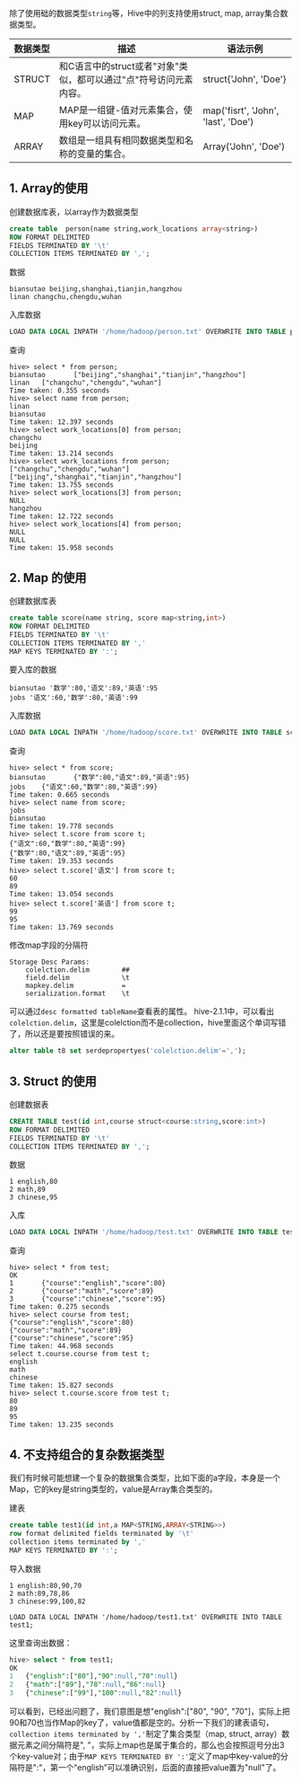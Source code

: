 除了使用础的数据类型`string`等，Hive中的列支持使用struct, map, array集合数据类型。

| 数据类型 | 描述                                                         | 语法示例                            |
| -------- | ------------------------------------------------------------ | ----------------------------------- |
| STRUCT   | 和C语言中的struct或者"对象"类似，都可以通过"点"符号访问元素内容。 | struct{'John', 'Doe'}               |
| MAP      | MAP是一组键-值对元素集合，使用key可以访问元素。              | map('fisrt', 'John', 'last', 'Doe') |
| ARRAY    | 数组是一组具有相同数据类型和名称的变量的集合。               | Array('John', 'Doe')                |

## 1. Array的使用
创建数据库表，以array作为数据类型

```sql
create table  person(name string,work_locations array<string>)
ROW FORMAT DELIMITED
FIELDS TERMINATED BY '\t'
COLLECTION ITEMS TERMINATED BY ',';
```

数据

```
biansutao beijing,shanghai,tianjin,hangzhou
linan changchu,chengdu,wuhan
```

入库数据

```sql
LOAD DATA LOCAL INPATH '/home/hadoop/person.txt' OVERWRITE INTO TABLE person;
```

查询

```
hive> select * from person;
biansutao       ["beijing","shanghai","tianjin","hangzhou"]
linan   ["changchu","chengdu","wuhan"]
Time taken: 0.355 seconds
hive> select name from person;
linan
biansutao
Time taken: 12.397 seconds
hive> select work_locations[0] from person;
changchu
beijing
Time taken: 13.214 seconds
hive> select work_locations from person;   
["changchu","chengdu","wuhan"]
["beijing","shanghai","tianjin","hangzhou"]
Time taken: 13.755 seconds
hive> select work_locations[3] from person;
NULL
hangzhou
Time taken: 12.722 seconds
hive> select work_locations[4] from person;
NULL
NULL
Time taken: 15.958 seconds
```


## 2. Map 的使用
创建数据库表

```sql
create table score(name string, score map<string,int>)
ROW FORMAT DELIMITED
FIELDS TERMINATED BY '\t'
COLLECTION ITEMS TERMINATED BY ','
MAP KEYS TERMINATED BY ':';
```

要入库的数据

```
biansutao '数学':80,'语文':89,'英语':95
jobs '语文':60,'数学':80,'英语':99
```

入库数据

```sql
LOAD DATA LOCAL INPATH '/home/hadoop/score.txt' OVERWRITE INTO TABLE score;
```

查询

```
hive> select * from score;
biansutao       {"数学":80,"语文":89,"英语":95}
jobs    {"语文":60,"数学":80,"英语":99}
Time taken: 0.665 seconds
hive> select name from score;
jobs
biansutao
Time taken: 19.778 seconds
hive> select t.score from score t;
{"语文":60,"数学":80,"英语":99}
{"数学":80,"语文":89,"英语":95}
Time taken: 19.353 seconds
hive> select t.score['语文'] from score t;
60
89
Time taken: 13.054 seconds
hive> select t.score['英语'] from score t;
99
95
Time taken: 13.769 seconds
```

修改map字段的分隔符

```
Storage Desc Params:	 	 
	colelction.delim    	##                  
	field.delim         	\t                  
	mapkey.delim        	=                   
	serialization.format	\t                  
```

可以通过`desc formatted tableName`查看表的属性。
hive-2.1.1中，可以看出`colelction.delim`，这里是colelction而不是collection，hive里面这个单词写错了，所以还是要按照错误的来。

```sql
alter table t8 set serdepropertyes('colelction.delim'=',');
```

## 3. Struct 的使用
创建数据表

```sql
CREATE TABLE test(id int,course struct<course:string,score:int>)
ROW FORMAT DELIMITED
FIELDS TERMINATED BY '\t'
COLLECTION ITEMS TERMINATED BY ',';
```

数据

```
1 english,80
2 math,89
3 chinese,95
```

入库

```sql
LOAD DATA LOCAL INPATH '/home/hadoop/test.txt' OVERWRITE INTO TABLE test;
```

查询

```
hive> select * from test;
OK
1       {"course":"english","score":80}
2       {"course":"math","score":89}
3       {"course":"chinese","score":95}
Time taken: 0.275 seconds
hive> select course from test;
{"course":"english","score":80}
{"course":"math","score":89}
{"course":"chinese","score":95}
Time taken: 44.968 seconds
select t.course.course from test t; 
english
math
chinese
Time taken: 15.827 seconds
hive> select t.course.score from test t;
80
89
95
Time taken: 13.235 seconds
```

## 4. 不支持组合的复杂数据类型

我们有时候可能想建一个复杂的数据集合类型，比如下面的a字段，本身是一个Map，它的key是string类型的，value是Array集合类型的。

建表

```sql
create table test1(id int,a MAP<STRING,ARRAY<STRING>>)
row format delimited fields terminated by '\t' 
collection items terminated by ','
MAP KEYS TERMINATED BY ':';
```

导入数据

```
1 english:80,90,70
2 math:89,78,86
3 chinese:99,100,82

LOAD DATA LOCAL INPATH '/home/hadoop/test1.txt' OVERWRITE INTO TABLE test1;
```

这里查询出数据：

```sql
hive> select * from test1;
OK
1	{"english":["80"],"90":null,"70":null}
2	{"math":["89"],"78":null,"86":null}
3	{"chinese":["99"],"100":null,"82":null}
```

可以看到，已经出问题了，我们意图是想"english":["80", "90", "70"]，实际上把90和70也当作Map的key了，value值都是空的。分析一下我们的建表语句，`collection items terminated by ','`制定了集合类型（map, struct, array）数据元素之间分隔符是", "，实际上map也是属于集合的，那么也会按照逗号分出3个key-value对；由于`MAP KEYS TERMINATED BY ':'`定义了map中key-value的分隔符是":"，第一个“english”可以准确识别，后面的直接把value置为"null"了。